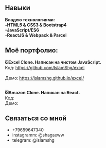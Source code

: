### 

<!--
**IslamShg/IslamShg** is a ✨ _special_ ✨ repository because its `README.md` (this file) appears on your GitHub profi
-->

<h2> Навыки </h2>
<b>Владею технологиями:</b>
<br><b>-HTML5 & CSS3 & Bootstrap4</b>
<br><b>-JavaScript/ES6</b>
<br><b>-ReactJS & Webpack & Parcel</b>

<h2>Моё портфолио:</h2>  

❎<b>Excel Clone. Написан на чистом JavaScript. </b> 
<br>Код: https://github.com/IslamShg/excel										
<br>Демо: https://islamshg.github.io/excel/

<br><b>❎Amazon Clone. Написан на React.</b>
<br>Код:
<br>Демо:


<h2>Связаться со мной</h2>
<ul>
  <li>+79659647340</li>
  <li>instagramm: @shagaeww</li>
  <li>telegram: @islamshg</li>
</ul>
